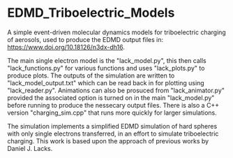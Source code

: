 
# EDMD_Triboelectric_Models

A simple event-driven molecular dynamics models for triboelectric charging of aerosols, used to produce the EDMD output files in: https://www.doi.org/10.18126/n3dx-dh16.


 The main single electron model is the "lack_model.py", this then calls "lack_functions.py" for various functions and uses "lack_plots.py" to produce plots. The outputs of the simulation are written to "lack_model_output.txt" which can be read back in for plotting using "lack_reader.py". Animations can also be prosuced from "lack_animator.py" provided the associated option is turned on in the main "lack_model.py" before running to produce the nessecary output files. There is also a C++ version "charging_sim.cpp" that runs more quickly for larger simulations.

 The simulation implements a simplified EDMD simulation of hard spheres with only single electrons transferred, in an effort to simulate triboelectric charging. This work is based upon the approach of previous works by Daniel J. Lacks.
